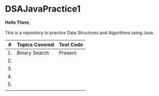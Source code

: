 # DSAJavaPractice1

**Hello There**, <br><br>
This is a repository to practice Data Structures and Algorithms using Java.

| # | Topics Covered | Test Code
|-|-|-|
| 1.| Binary Search | Present |
| 2. |||
| 3. |||
| 4. |||
| 5. |||
||||
